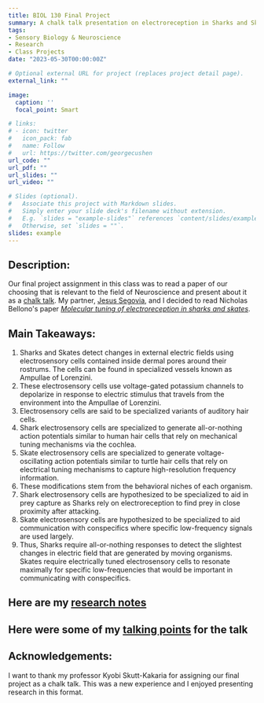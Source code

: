 ```yaml
---
title: BIOL 130 Final Project
summary: A chalk talk presentation on electroreception in Sharks and Skates.
tags:
- Sensory Biology & Neuroscience
- Research
- Class Projects
date: "2023-05-30T00:00:00Z"

# Optional external URL for project (replaces project detail page).
external_link: ""

image:
  caption: ''
  focal_point: Smart

# links:
# - icon: twitter
#   icon_pack: fab
#   name: Follow
#   url: https://twitter.com/georgecushen
url_code: ""
url_pdf: ""
url_slides: ""
url_video: ""

# Slides (optional).
#   Associate this project with Markdown slides.
#   Simply enter your slide deck's filename without extension.
#   E.g. `slides = "example-slides"` references `content/slides/example-slides.md`.
#   Otherwise, set `slides = ""`.
slides: example
---
```


## Description:

Our final project assignment in this class was to read a paper of our choosing that is relevant to the field of Neuroscience and present about it as a [chalk talk](./johnshopkins_chalktalk.pdf). My partner, [Jesus Segovia](https://www.linkedin.com/in/jesus-segovia-594b12262), and I decided to read Nicholas Bellono's paper [*Molecular tuning of electroreception in sharks and skates*](https://doi.org/10.1038/s41586-018-0160-9).

## Main Takeaways:

1) Sharks and Skates detect changes in external electric fields using electrosensory cells contained inside dermal pores around their rostrums. The cells can be found in specialized vessels known as Ampullae of Lorenzini.
2) These electrosensory cells use voltage-gated potassium channels to depolarize in response to electric stimulus that travels from the environment into the Ampullae of Lorenzini.
3) Electrosensory cells are said to be specialized variants of auditory hair cells.
4) Shark electrosensory cells are specialized to generate all-or-nothing action potentials similar to human hair cells that rely on mechanical tuning mechanisms via the cochlea.
5) Skate electrosensory cells are specialized to generate voltage-oscillating action potentials similar to turtle hair cells that rely on electrical tuning mechanisms to capture high-resolution frequency information.
6) These modifications stem from the behavioral niches of each organism. 
7) Shark electrosensory cells are hypothesized to be specialized to aid in prey capture as Sharks rely on electroreception to find prey in close proximity after attacking.
8) Skate electrosensory cells are hypothesized to be specialized to aid communication with conspecifics where specific low-frequency signals are used largely.
9) Thus, Sharks require all-or-nothing responses to detect the slightest changes in electric field that are generated by moving organisms. Skates require electrically tuned electrosensory cells to resonate maximally for specific low-frequencies that would be important in communicating with conspecifics.

## **Here are my [research notes](./research_notes.pdf)**
## **Here were some of my [talking points](./script.pdf) for the talk**

## Acknowledgements:

I want to thank my professor Kyobi Skutt-Kakaria for assigning our final project as a chalk talk. This was a new experience and I enjoyed presenting research in this format.
